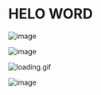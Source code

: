 # HELO WORD 



![image](https://user-images.githubusercontent.com/79648523/135581056-7bdecf13-ac33-438d-a4d6-2e6b164afd6e.png)



![image](https://user-images.githubusercontent.com/79648523/135572257-fbe25a21-3dc6-4e5a-ab08-3ab68e4a55a5.png)

![loading.gif](https://user-images.githubusercontent.com/79648523/135584024-6ed126f1-63e2-4f77-a98f-c9df4f54420e.gif)

![image](https://user-images.githubusercontent.com/79648523/135584518-76a2c1cf-c7d9-432e-b261-2d55b0ee466d.png)
